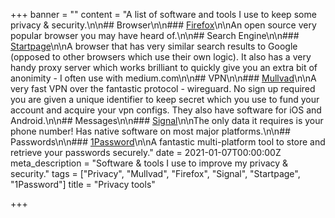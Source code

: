 +++
banner = ""
content = "A list of software and tools I use to keep some privacy & security.\n\n## Browser\n\n### [Firefox](https://www.mozilla.org/en-US/firefox/new/)\n\nAn open source very popular browser you may have heard of.\n\n## Search Engine\n\n### [Startpage](https://www.startpage.com/)\n\nA browser that has very similar search results to Google (opposed to other browsers which use their own logic). It also has a very handy proxy server which works brilliant to quickly give you an extra bit of anonimity - I often use with medium.com\n\n## VPN\n\n### [Mullvad](https://mullvad.net/en/)\n\nA very fast VPN over the fantastic protocol - wireguard. No sign up required you are given a unique identifier to keep secret which you use to fund your account and acquire your vpn configs. They also have software for iOS and Android.\n\n## Messages\n\n### [Signal](https://signal.org/en/)\n\nThe only data it requires is your phone number! Has native software on most major platforms.\n\n## Passwords\n\n### [1Password](https://1password.com/)\n\nA fantastic multi-platform tool to store and retrieve your passwords securely."
date = 2021-01-07T00:00:00Z
meta_description = "Software & tools I use to improve my privacy & security."
tags = ["Privacy", "Mullvad", "Firefox", "Signal", "Startpage", "1Password"]
title = "Privacy tools"

+++
